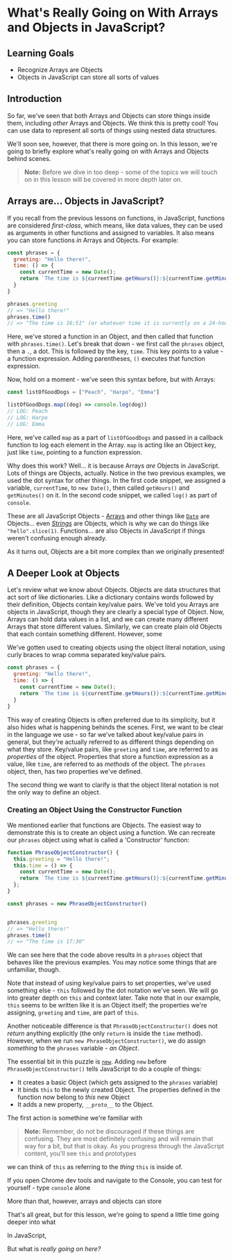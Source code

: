 # What's Really Going on With Arrays and Objects in JavaScript?

## Learning Goals

- Recognize Arrays are Objects
- Objects in JavaScript can store all sorts of values

## Introduction

So far, we've seen that both Arrays and Objects can store things inside
them, including _other_ Arrays and Objects. We think this is pretty cool!
You can use data to represent all sorts of things using nested data
structures. 

We'll soon see, however, that there is more going on. In this lesson, we're
going to briefly explore what's really going on with Arrays and Objects behind
scenes.

> **Note:** Before we dive in too deep - some of the topics we will touch on in
> this lesson will be covered in more depth later on.

## Arrays are... Objects in JavaScript?

If you recall from the previous lessons on functions, in JavaScript, functions
are considered _first-class_, which means, like data values, they can be used as arguments
in other functions and assigned to variables. It also means you can store functions _in_
Arrays and Objects. For example:

```js
const phrases = {
  greeting: "Hello there!",
  time: () => {
    const currentTime = new Date();
    return `The time is ${currentTime.getHours()}:${currentTime.getMinutes()}`
  }
}

phrases.greeting
// => "Hello there!"
phrases.time()
// => "The time is 16:51" (or whatever time it is currently on a 24-hour clock)
```

Here, we've stored a function in an Object, and then called that function with `phrases.time()`. Let's break that down - we first call the `phrases` object,
then a `.`, a dot. This is followed by the key, `time`. This key points to a
value - a function expression. Adding parentheses, `()` executes that function expression.

Now, hold on a moment - we've seen this syntax before, but with Arrays:

```js
const listOfGoodDogs = ["Peach", "Harpo", "Emma"]

listOfGoodDogs.map((dog) => console.log(dog))
// LOG: Peach
// LOG: Harpo
// LOG: Emma
```

Here, we've called `map` as a part of `listOfGoodDogs` and passed in a callback function
to log each element in the Array. `map` is acting like an Object key, just like `time`, pointing to a function expression.

Why does this work? Well... it is because Arrays _are_ Objects in JavaScript. Lots of things
are Objects, actually. Notice in the two previous examples, we used the dot syntax for
other things. In the first code snippet, we assigned a variable, `currentTime`, to `new Date()`, then
called `getHours()` and `getMinutes()` on it. In the second code snippet, we called `log()` as
part of `console`.

These are all JavaScript Objects - [Arrays][arrays] and other things like [`Date`][date] are Objects... even [_Strings_][strings] are Objects, which is why we can do things like `"hello".slice(1)`. Functions... are also Objects in JavaScript if things weren't confusing enough already.

As it turns out, Objects are a bit more complex than we originally presented! 

## A Deeper Look at Objects

Let's review what we know about Objects. Objects are data structures that act sort of like dictionaries. Like a dictionary contains words followed by their definition, Objects contain key/value pairs. We've told you Arrays are objects in JavaScript, though they are clearly a special type of Object. Now, Arrays can hold data values in a list, and we can create many different Arrays that store different values. Similarly, we can create plain old Objects that each contain something different. However, some 



We've gotten used to creating objects using the object literal notation, using curly braces to wrap comma separated key/value pairs.

```js
const phrases = {
  greeting: "Hello there!",
  time: () => {
    const currentTime = new Date();
    return `The time is ${currentTime.getHours()}:${currentTime.getMinutes()}`
  }
}
```

This way of creating Objects is often preferred due to its simplicity, but it also hides what is happening behinds the scenes. First, we want to be clear in the language we use - so far we've talked about key/value pairs in general, but they're actually referred to as different things depending on what they store. Key/value pairs, like `greeting` and `time`, are referred to as _properties_ of the object. Properties that store a function expression as a value, like `time`, are referred to as _methods_ of the object. The `phrases` object, then, has two properties we've defined.








The second thing we want to clarify is that the object literal notation is not the only
way to define an object. 

### Creating an Object Using the Constructor Function

We mentioned earlier that functions are Objects. The easiest way to demonstrate this is to
create an object using a function. We can recreate our `phrases` object using what is called a 'Constructor' function:

```js
function PhraseObjectConstructor() {
  this.greeting = "Hello there!";
  this.time = () => {
    const currentTime = new Date();
    return `The time is ${currentTime.getHours()}:${currentTime.getMinutes()}`
  };
}

const phrases = new PhraseObjectConstructor()


phrases.greeting
// => "Hello there!"
phrases.time()
// => "The time is 17:30"
```

We can see here that the code above results in a `phrases` object that behaves like the previous examples. You may notice some things that are unfamiliar, though.

Note that instead of using key/value pairs to set properties, we've used something else - `this` followed by the dot notation we've seen. We will go into greater depth on `this` and context later. Take note that in our example, `this` seems to be written like it is an Object itself; the properties we're assigning, `greeting` and `time`, are part of `this`.

Another noticeable difference is that `PhraseObjectConstructor()` does not _return_ anything explicitly (the only `return` is inside the `time` method). However, when we run `new PhraseObjectConstructor()`, we do assign _something_ to the `phrases` variable - _an Object_. 

The essential bit in this puzzle is [`new`][new]. Adding `new` before `PhraseObjectConstructor()` tells JavaScript to do a couple of things:

- It creates a basic Object (which gets assigned to the `phrases` variable)
- It binds `this` to the newly created Object. The properties defined in the function now belong to _this_ new Object
- It adds a new property, `__proto__` to the Object.

The first action is somethine we're familiar with




> **Note:** Remember, do not be discouraged if these things are confusing. They are most definitely confusing and will remain that way for a bit, but that is okay. As you progress through the JavaScript content, you'll see `this` and prototypes 







[new]: https://developer.mozilla.org/en-US/docs/Web/JavaScript/Reference/Operators/new 


we can think of `this` as referring to the _thing_ `this` is inside of.






[strings]: https://developer.mozilla.org/en-US/docs/Web/JavaScript/Reference/Global_Objects/String
[arrays]: https://developer.mozilla.org/en-US/docs/Web/JavaScript/Reference/Global_Objects/Array
[date]: https://developer.mozilla.org/en-US/docs/Web/JavaScript/Reference/Global_Objects/Date


If you open Chrome dev tools and navigate to the Console, you can test for yourself - type `console` alone 

More than that, however, arrays and objects can store 


That's all great, but for this lesson, we're going to spend a little time
going deeper into what 

In JavaScript, 


But what is _really going on here?_ 
